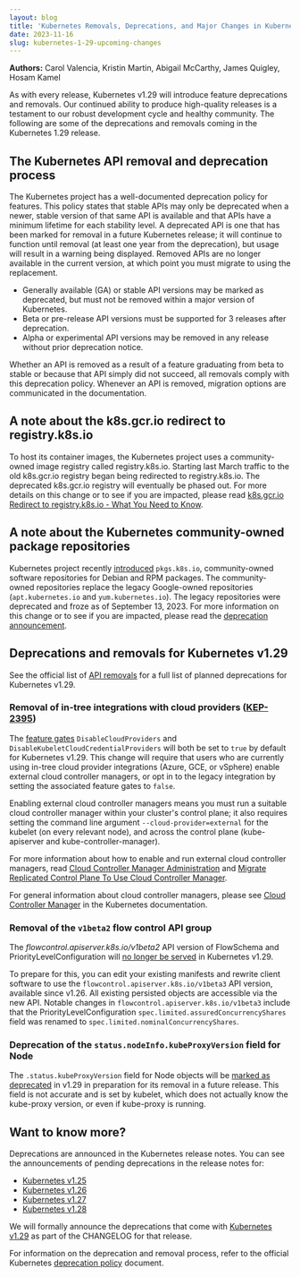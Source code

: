 ```yaml
---
layout: blog
title: 'Kubernetes Removals, Deprecations, and Major Changes in Kubernetes 1.29'
date: 2023-11-16
slug: kubernetes-1-29-upcoming-changes
---
```


**Authors:** Carol Valencia, Kristin Martin, Abigail McCarthy, James Quigley, Hosam Kamel


As with every release, Kubernetes v1.29 will introduce feature deprecations and removals. Our continued ability to produce high-quality releases is a testament to our robust development cycle and healthy community. The following are some of the deprecations and removals coming in the Kubernetes 1.29 release. 

## The Kubernetes API removal and deprecation process

The Kubernetes project has a well-documented deprecation policy for features. This policy states that stable APIs may only be deprecated when a newer, stable version of that same API is available and that APIs have a minimum lifetime for each stability level. A deprecated API is one that has been marked for removal in a future Kubernetes release; it will continue to function until removal (at least one year from the deprecation), but usage will result in a warning being displayed. Removed APIs are no longer available in the current version, at which point you must migrate to using the replacement.

* Generally available (GA) or stable API versions may be marked as deprecated, but must not be removed within a major version of Kubernetes.
* Beta or pre-release API versions must be supported for 3 releases after deprecation.
* Alpha or experimental API versions may be removed in any release without prior deprecation notice.

Whether an API is removed as a result of a feature graduating from beta to stable or because that API simply did not succeed, all removals comply with this deprecation policy. Whenever an API is removed, migration options are communicated in the documentation.

## A note about the k8s.gcr.io redirect to registry.k8s.io

To host its container images, the Kubernetes project uses a community-owned image registry called registry.k8s.io. Starting last March traffic to the old k8s.gcr.io registry began being redirected to registry.k8s.io. The deprecated k8s.gcr.io registry will eventually be phased out. For more details on this change or to see if you are impacted, please read [k8s.gcr.io Redirect to registry.k8s.io - What You Need to Know](/blog/2023/03/10/image-registry-redirect/). 

## A note about the Kubernetes community-owned package repositories

Kubernetes project recently [introduced](/blog/2023/08/15/pkgs-k8s-io-introduction/) `pkgs.k8s.io`, community-owned software repositories for Debian and RPM packages. The community-owned repositories replace the legacy Google-owned repositories (`apt.kubernetes.io` and `yum.kubernetes.io`). The legacy repositories were deprecated and froze as of September 13, 2023. For more information on this change or to see if you are impacted, please read the [deprecation announcement](/blog/2023/08/31/legacy-package-repository-deprecation/).

## Deprecations and removals for Kubernetes v1.29

See the official list of [API removals](/docs/reference/using-api/deprecation-guide/#v1-29) for a full list of planned deprecations for Kubernetes v1.29.

### Removal of in-tree integrations with cloud providers ([KEP-2395](https://github.com/kubernetes/enhancements/issues/2395))

The [feature gates](/docs/reference/command-line-tools-reference/feature-gates/) `DisableCloudProviders` and `DisableKubeletCloudCredentialProviders` will both be set to `true` by default for Kubernetes v1.29. This change will require that users who are currently using in-tree cloud provider integrations (Azure, GCE, or vSphere) enable external cloud controller managers, or opt in to the legacy integration by setting the associated feature gates to `false`.

Enabling external cloud controller managers means you must run a suitable cloud controller manager within your cluster's control plane; it also requires setting the command line argument `--cloud-provider=external` for the kubelet (on every relevant node), and across the control plane (kube-apiserver and kube-controller-manager).

For more information about how to enable and run external cloud controller managers, read [Cloud Controller Manager Administration](/docs/tasks/administer-cluster/running-cloud-controller/) and [Migrate Replicated Control Plane To Use Cloud Controller Manager](/docs/tasks/administer-cluster/controller-manager-leader-migration/).

For general information about cloud controller managers, please see
[Cloud Controller Manager](/docs/concepts/architecture/cloud-controller/) in the Kubernetes documentation.

### Removal of the `v1beta2` flow control API group

The _flowcontrol.apiserver.k8s.io/v1beta2_ API version of FlowSchema and PriorityLevelConfiguration will [no longer be served](/docs/reference/using-api/deprecation-guide/#v1-29) in Kubernetes v1.29. 

To prepare for this, you can edit your existing manifests and rewrite client software to use the `flowcontrol.apiserver.k8s.io/v1beta3` API version, available since v1.26. All existing persisted objects are accessible via the new API. Notable changes in `flowcontrol.apiserver.k8s.io/v1beta3` include
that the PriorityLevelConfiguration `spec.limited.assuredConcurrencyShares` field was renamed to `spec.limited.nominalConcurrencyShares`.
 

### Deprecation of the `status.nodeInfo.kubeProxyVersion` field for Node

The `.status.kubeProxyVersion` field for Node objects will be [marked as deprecated](https://github.com/kubernetes/enhancements/issues/4004) in v1.29 in preparation for its removal in a future release. This field is not accurate and is set by kubelet, which does not actually know the kube-proxy version, or even if kube-proxy is running.

## Want to know more?

Deprecations are announced in the Kubernetes release notes. You can see the announcements of pending deprecations in the release notes for:

* [Kubernetes v1.25](https://github.com/kubernetes/kubernetes/blob/master/CHANGELOG/CHANGELOG-1.25.md#deprecation)
* [Kubernetes v1.26](https://github.com/kubernetes/kubernetes/blob/master/CHANGELOG/CHANGELOG-1.26.md#deprecation)
* [Kubernetes v1.27](https://github.com/kubernetes/kubernetes/blob/master/CHANGELOG/CHANGELOG-1.27.md#deprecation)
* [Kubernetes v1.28](https://github.com/kubernetes/kubernetes/blob/master/CHANGELOG/CHANGELOG-1.28.md#deprecation)

We will formally announce the deprecations that come with [Kubernetes v1.29](https://github.com/kubernetes/kubernetes/blob/master/CHANGELOG/CHANGELOG-1.29.md#deprecation) as part of the CHANGELOG for that release.

For information on the deprecation and removal process, refer to the official Kubernetes [deprecation policy](/docs/reference/using-api/deprecation-policy/#deprecating-parts-of-the-api) document.